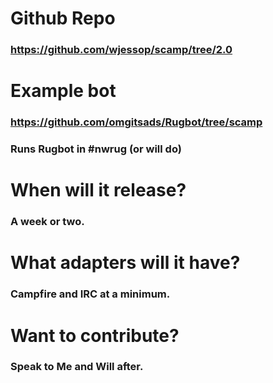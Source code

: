 <!SLIDE center #resources>

# Github Repo
### https://github.com/wjessop/scamp/tree/2.0

<!SLIDE center #resources>

# Example bot
### https://github.com/omgitsads/Rugbot/tree/scamp
### Runs Rugbot in #nwrug (or will do)

<!SLIDE center #resources>

#  When will it release?
###  A week or two.

<!SLIDE center #resources>

# What adapters will it have?
### Campfire and IRC at a minimum.

<!SLIDE center #resources>

# Want to contribute?
### Speak to Me and Will after.
